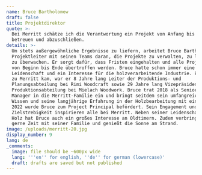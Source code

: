 ```yaml
---
name: Bruce Bartholomew
draft: false
title: Projektdirektor
quote: >-
  Bei Merritt schätze ich die Verantwortung ein Projekt von Anfang bis Ende zu
  betreuen und abzuschließen.
details: >-
  Um stets außergewöhnliche Ergebnisse zu liefern, arbeitet Bruce Barthlomew als
  Projektleiter mit seinen Teams daran, die Projekte zu verwalten, zu leiten und
  zu überwachen. Er sorgt dafür, dass Fristen eingehalten und alle Projektziele
  von Beginn bis Ende übertroffen werden. Bruce hatte schon immer eine
  Leidenschaft und ein Interesse für die holzverarbeitende Industrie. Bevor er
  zu Merritt kam, war er 8 Jahre lang Leiter der Produktions- und
  Planungsabteilung bei Rimi Woodcraft sowie 29 Jahre lang Vizepräsident der
  Produktionsabteilung bei Mielach Woodwork. Bruce trat 2018 als Senior Project
  Manager in die Merritt-Familie ein und bringt seitdem sein umfangreiches
  Wissen und seine langjährige Erfahrung in der Holzbearbeitung mit ein. Im Jahr
  2022 wurde Bruce zum Project Principal befördert. Sein Engagement und seine
  Zielstrebigkeit inspirieren alle bei Merritt. Neben seiner Leidenschaft für
  Holz hat Bruce auch ein großes Interesse an Oldtimern. Zudem verbringt er
  gerne Zeit mit seiner Familie und genießt die Sonne am Strand.
image: /uploads/merritt-20.jpg
display_number: 9
lang: de
_comments:
  image: file should be ~600px wide
  lang: '''en'' for english, ''de'' for german (lowercase)'
  draft: drafts are saved but not published
---
```

